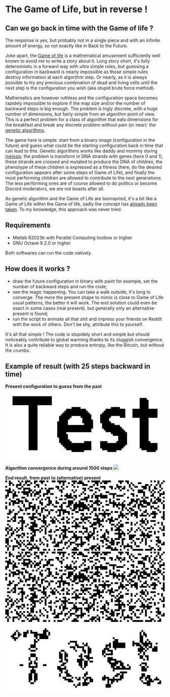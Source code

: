 # The Game of Life, but in reverse !

## Can we go back in time with the Game of life ?
The response is yes, but probably not in a single piece and with an infinite amount of energy, so not exactly like in Back to the Future.

Joke apart, the [Game of life](https://en.wikipedia.org/wiki/Conway%27s_Game_of_Life) is a mathematical amusement sufficiently well known to avoid me to write a story about it. Long story short, it's fully deterministic in a forward way with ultra simple rules, but guessing a configuration in backward is nearly impossible as those simple rules destroy information at each algorithm step. Or nearly, as it is always possible to try any previous combination of dead and living cells until the next step is the configuration you wish (aka stupid brute force method).

Mathematics are however ruthless and the configuration space becomes rapidely impossible to explore if the map size and/or the number of backward steps is big enough. The problem is higly discrete, with a huge number of dimensions, but fairly simple from an algorithm point of view. This is a perfect problem for a class of algorithm that eats dimensions for the breakfast and break any discrete problem without pain (or near): the [genetic algorithms](https://en.wikipedia.org/wiki/Genetic_algorithm).

The game here is simple: start from a binary image (configuration in the future) and guess what could be the starting configuration back in time that can lead to this. Genetic algorithms works like daddy and mommy during [meiosis](https://en.wikipedia.org/wiki/Meiosis): the problem is transform in DNA strands with genes (here 0 and 1), these strands are crossed and mutated to produce the DNA of children, the phenotype of these children is expressed as a fitness (here, do the desired configuration appears after some steps of Game of Life), and finally the most performing children are allowed to contribute to the next generations. The less performing ones are of course allowed to do politics or become Discord moderators, we are not beasts after all.

As genetic algorithm and the Game of Life are bioinspired, it's a bit like a Game of Life within the Game of life, sadly the concept has [already been taken](https://www.youtube.com/watch?v=xP5-iIeKXE8). To my knowledge, this approach was never tried.

## Requirements
- Matlab R2023b with Parallel Computing toolbox or higher
- GNU Octave 9.2.0 or higher

Both softwares can run the code natively.

## How does it works ?
- draw the future configuration in binary with paint for example, set the number of backward steps and run the code;
- see the magic happening. You can take a walk outside, it's long to converge. The more the present shape to mimic is close to Game of Life usual patterns, the better it will work. The end solution could even be exact in some cases (real present), but generally only an alternative present is found;
- run the script to animate all that shit and impress your friends on Reddit with the work of others. Don't be shy, attribute this to yourself.

It's all that simple ! The code is stupidely short and simple but should noticeably contribute to global warming thanks to its sluggish convergence. It is also a quite reliable way to produce entropy, like the Bitcoin, but without the crumbs.

## Example of result (with 25 steps backward in time)

**Present configuration to guess from the past**
![](/Images/Target_big.png)

**Algorithm convergence during around 1500 steps**
![](/Images/Topology.gif)

**End result, from past to (alternative) present**
![](/Images/Best_start.png)
![](/Images/Animation.gif)
![](/Images/Best_end.png)
